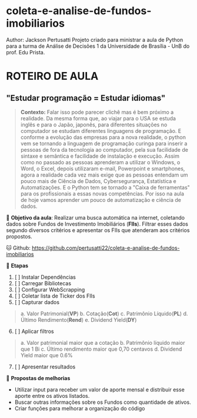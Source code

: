 # coleta-e-analise-de-fundos-imobiliarios
Author: Jackson Pertusatti
Projeto criado para ministrar a aula de Python para a turma de Análise de Decisões 1 da Universidade de Brasília - UnB do prof. Edu Prista.

# ROTEIRO DE AULA 

## "Estudar programação = Estudar idiomas"
> **Contexto:** Falar isso pode parecer clichê mas é bem próximo a realidade. Da mesma forma que, ao viajar para o USA se estuda inglês e para o Japão, japonês, para diferentes situações no computador se estudam diferentes linguagens de programação. E conforme a evolução das empresas para a nova realidade, o python vem se tornando a linguagem de programação curinga para inserir a pessoas de fora da tecnologia ao computador, pela sua facilidade de sintaxe e semântica e facilidade de instalação e execução. Assim como no passado as pessoas aprenderam a utilizar o Windows, o Word, o Excel, depois utilizaram e-mail, Powerpoint e smartphones, agora a realidade cada vez mais exige que as pessoas entendam um pouco mais de Ciência de Dados, Cybersegurança, Estatística e Automatizações. E o Python tem se tornado a "Caixa de ferramentas" para os profissionais a essas novas competências. Por isso na aula de hoje vamos aprender um pouco de automatização e ciência de dados.

🎯 **Objetivo da aula**: Realizar uma busca automática na internet, coletando dados sobre Fundos de Investimento Imobiliários (**FIIs**). Filtrar esses dados segundo diversos critérios e apresentar os FIIs que atenderam aos critérios propostos.

🐱 Github: https://github.com/pertusatti22/coleta-e-analise-de-fundos-imobiliarios

📘 **Etapas**

1. [ ] Instalar Dependências
2. [ ] Carregar Bibliotecas
3. [ ] Configurar WebScrapping
4. [ ] Coletar lista de Ticker dos FIIs
5. [ ] Capturar dados
 > a. Valor Patrimonial(**VP**)
 > b. Cotação(**Cot**)
 > c. Patrimônio Líquido(**PL**)
 > d. Último Rendimento(**Rend**)
 > e. Dividend Yield(**DY**)
6. [ ] Aplicar filtros
 > a. Valor patrimonial maior que a cotação
 > b. Patrimônio líquido maior que 1 Bi
 > c. Último rendimento maior que 0,70 centavos
 > d. Dividend Yield maior que 0.6%
7. [ ] Apresentar resultados

🧭 **Propostas de melhorias**

*   Utilizar input para receber um valor de aporte mensal e distribuir esse aporte entre os ativos listados.
*   Buscar outras informações sobre os Fundos como quantidade de ativos.
*   Criar funções para melhorar a organização do código
